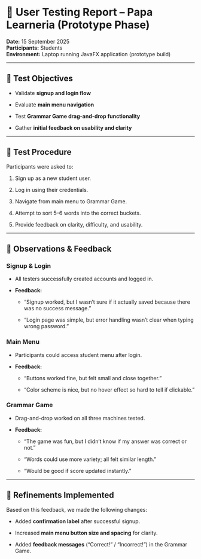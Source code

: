 # **👥 User Testing Report – Papa Learneria (Prototype Phase)**

**Date:** 15 September 2025  
 **Participants:** Students   
 **Environment:** Laptop running JavaFX application (prototype build)

---

## **🎯 Test Objectives**

* Validate **signup and login flow**

* Evaluate **main menu navigation**

* Test **Grammar Game drag-and-drop functionality**

* Gather **initial feedback on usability and clarity**

---

## **📝 Test Procedure**

Participants were asked to:

1. Sign up as a new student user.

2. Log in using their credentials.

3. Navigate from main menu to Grammar Game.

4. Attempt to sort 5–6 words into the correct buckets.

5. Provide feedback on clarity, difficulty, and usability.

---

## **📌 Observations & Feedback**

### **Signup & Login**

* All testers successfully created accounts and logged in.

* **Feedback:**

  * “Signup worked, but I wasn’t sure if it actually saved because there was no success message.”

  * “Login page was simple, but error handling wasn’t clear when typing wrong password.”

### **Main Menu**

* Participants could access student menu after login.

* **Feedback:**

  * “Buttons worked fine, but felt small and close together.”

  * “Color scheme is nice, but no hover effect so hard to tell if clickable.”

### **Grammar Game**

* Drag-and-drop worked on all three machines tested.

* **Feedback:**

  * “The game was fun, but I didn’t know if my answer was correct or not.”

  * “Words could use more variety; all felt similar length.”

  * “Would be good if score updated instantly.”

---

## **🔧 Refinements Implemented**

Based on this feedback, we made the following changes:

* Added **confirmation label** after successful signup.

* Increased **main menu button size and spacing** for clarity.

* Added **feedback messages** (“Correct\!” / “Incorrect\!”) in the Grammar Game.

